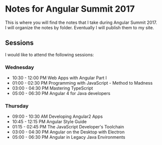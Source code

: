 # Notes for Angular Summit 2017
This is where you will find the notes that I take during Angular Summit 2017.  I will organize the notes by folder.  Eventually I will publish them to my site.

## Sessions
I would like to attend the following sessions:

### Wednesday
- 10:30 - 12:00 PM Web Apps with Angular Part I
- 01:00 - 02:30 PM Programming with JavaScript - Method to Madness
- 03:00 - 04:30 PM Mastering TypeScript
- 05:00 - 06:30 PM Angular 4 for Java developers
### Thursday
- 09:00 - 10:30 AM Developing Angular2 Apps
- 10:45 - 12:15 PM Angular Style Guide
- 01:15 - 02:45 PM The JavaScript Developer's Toolchain
- 03:00 - 04:30 PM Angular on the Desktop with Electron
- 05:00 - 06:30 PM Angular in Legacy Java Environments
